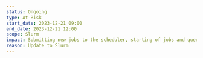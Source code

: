 ```yaml
---
status: Ongoing
type: At-Risk
start_date: 2023-12-21 09:00
end_date: 2023-12-21 12:00
scope: Slurm 
impact: Submitting new jobs to the scheduler, starting of jobs and querying of jobs will be unavailable for duration of the work. Running jobs will continue without interruption.
reason: Update to Slurm
---
```

